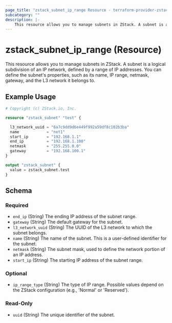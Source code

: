 ```yaml
---
page_title: "zstack_subnet_ip_range Resource - terraform-provider-zstack"
subcategory: ""
description: |-
    This resource allows you to manage subnets in ZStack. A subnet is a logical subdivision of an IP network, defined by a range of IP addresses. You can define the subnet's properties, such as its name, IP range, netmask, gateway, and the L3 network it belongs to.
---
```


# zstack_subnet_ip_range (Resource)

This resource allows you to manage subnets in ZStack. A subnet is a logical subdivision of an IP network, defined by a range of IP addresses. You can define the subnet's properties, such as its name, IP range, netmask, gateway, and the L3 network it belongs to.

## Example Usage

```terraform
# Copyright (c) ZStack.io, Inc.

resource "zstack_subnet" "test" {

  l3_network_uuid = "6a7c9dd9d6e449f992a59df8c102b3ba"
  name            = "net1"
  start_ip        = "192.168.1.1"
  end_ip          = "192.168.1.100"
  netmask         = "255.255.0.0"
  gateway         = "192.168.100.1"
}

output "zstack_subnet" {
  value = zstack_subnet.test
}
```

<!-- schema generated by tfplugindocs -->
## Schema

### Required

- `end_ip` (String) The ending IP address of the subnet range.
- `gateway` (String) The default gateway for the subnet.
- `l3_network_uuid` (String) The UUID of the L3 network to which the subnet belongs.
- `name` (String) The name of the subnet. This is a user-defined identifier for the subnet.
- `netmask` (String) The subnet mask, used to define the network portion of an IP address.
- `start_ip` (String) The starting IP address of the subnet range.

### Optional

- `ip_range_type` (String) The type of IP range. Possible values depend on the ZStack configuration (e.g., 'Normal' or 'Reserved').

### Read-Only

- `uuid` (String) The unique identifier of the subnet.


